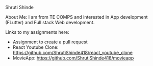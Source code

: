 Shruti Shinde

About Me: I am from TE COMPS and interested in App development (FLutter) and Full stack Web development. 

Links to my assignments here:
- Assignment to create a pull request
- React Youtube Clone: https://github.com/ShrutiShinde418/react_youtube_clone
- MovieApp: https://github.com/ShrutiShinde418/movieapp
